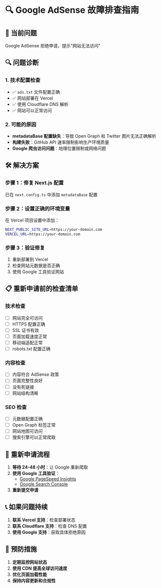 # 🔍 Google AdSense 故障排查指南

## 🚨 **当前问题**
Google AdSense 拒绝申请，提示"网站无法访问"

## 🔍 **问题诊断**

### **1. 技术配置检查**
- ✅ `ads.txt` 文件配置正确
- ✅ 网站部署在 Vercel
- ✅ 使用 Cloudflare DNS 解析
- ✅ 网站可以正常访问

### **2. 可能的原因**
- **metadataBase 配置缺失**：导致 Open Graph 和 Twitter 图片无法正确解析
- **构建失败**：GitHub API 速率限制影响生产环境质量
- **Google 爬虫访问问题**：地理位置限制或网络问题

## 🛠️ **解决方案**

### **步骤 1：修复 Next.js 配置**
已在 `next.config.ts` 中添加 `metadataBase` 配置

### **步骤 2：设置正确的环境变量**
在 Vercel 项目设置中添加：
```bash
NEXT_PUBLIC_SITE_URL=https://your-domain.com
VERCEL_URL=https://your-domain.com
```

### **步骤 3：验证修复**
1. 重新部署到 Vercel
2. 检查网站元数据是否正确
3. 使用 Google 工具验证网站

## 📋 **重新申请前的检查清单**

### **技术检查**
- [ ] 网站完全可访问
- [ ] HTTPS 配置正确
- [ ] SSL 证书有效
- [ ] 页面加载速度正常
- [ ] 移动端适配正常
- [ ] robots.txt 配置正确

### **内容检查**
- [ ] 内容符合 AdSense 政策
- [ ] 页面完整性良好
- [ ] 没有死链接
- [ ] 网站结构清晰

### **SEO 检查**
- [ ] 元数据配置正确
- [ ] Open Graph 标签正常
- [ ] 网站地图可访问
- [ ] 搜索引擎可以正常爬取

## 🔄 **重新申请流程**

1. **等待 24-48 小时**：让 Google 重新爬取
2. **使用 Google 工具验证**：
   - [Google PageSpeed Insights](https://pagespeed.web.dev/)
   - [Google Search Console](https://search.google.com/search-console)
3. **重新提交申请**

## 📞 **如果问题持续**

1. **联系 Vercel 支持**：检查部署状态
2. **联系 Cloudflare 支持**：检查 DNS 配置
3. **使用 Google 支持**：获取具体拒绝原因

## 🎯 **预防措施**

1. **定期监控网站状态**
2. **使用 CDN 提高全球访问速度**
3. **优化页面加载性能**
4. **保持内容更新和合规性**

